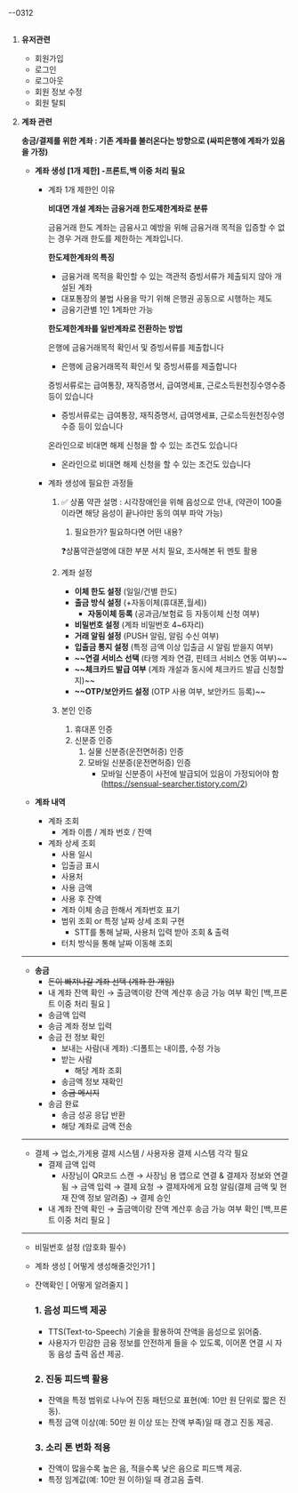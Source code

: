 --0312 

## 

1. **유저관련** 
    - 회원가입
    - 로그인
    - 로그아웃
    - 회원 정보 수정
    - 회원 탈퇴
2. **계좌 관련**
    
    **송금/결제를 위한 계좌 : 기존 계좌를 불러온다는 방향으로
    (싸피은행에 계좌가 있음을 가정)**
    
    - **계좌 생성 [1개 제한] -프론트,백 이중 처리 필요**
        - 계좌 1개 제한인 이유
            
            **비대면 개설 계좌는 금융거래 한도제한계좌로 분류**
            
            금융거래 한도 계좌는 금융사고 예방을 위해 금융거래 목적을 입증할 수 없는 경우 거래 한도를 제한하는 계좌입니다. 
            
            **한도제한계좌의 특징**
            
            - 금융거래 목적을 확인할 수 있는 객관적 증빙서류가 제출되지 않아 개설된 계좌
            - 대포통장의 불법 사용을 막기 위해 은행권 공동으로 시행하는 제도
            - 금융기관별 1인 1계좌만 가능
            
            **한도제한계좌를 일반계좌로 전환하는 방법**
            
            은행에 금융거래목적 확인서 및 증빙서류를 제출합니다
            
            - 은행에 금융거래목적 확인서 및 증빙서류를 제출합니다
            
            증빙서류로는 급여통장, 재직증명서, 급여명세표, 근로소득원천징수영수증 등이 있습니다
            
            - 증빙서류로는 급여통장, 재직증명서, 급여명세표, 근로소득원천징수영수증 등이 있습니다
            
            온라인으로 비대면 해제 신청을 할 수 있는 조건도 있습니다
            
            - 온라인으로 비대면 해제 신청을 할 수 있는 조건도 있습니다
            
        - 계좌 생성에 필요한 과정들
            1. ✅   상품 약관 설명 : 시각장애인을 위해 음성으로 안내,
            (약관이 100줄이라면 해당 음성이 끝나야만 동의 여부 파악 가능)
                1. 필요한가? 필요하다면 어떤 내용?
                
                ❓상품약관설명에 대한 부분 서치 필요, 조사해본 뒤 멘토 활용
                
            2. 계좌 설정
                - **이체 한도 설정** (일일/건별 한도)
                - **출금 방식 설정** (+자동이체(휴대폰,월세))
                    - **자동이체 등록** (공과금/보험료 등 자동이체 신청 여부)
                - **비밀번호 설정** (계좌 비밀번호 4~6자리)
                - **거래 알림 설정** (PUSH 알림, 알림 수신 여부)
                - **입출금 통지 설정** (특정 금액 이상 입출금 시 알림 받을지 여부)
                - **~~연결 서비스 선택** (타행 계좌 연결, 핀테크 서비스 연동 여부)~~
                - **~~체크카드 발급 여부** (계좌 개설과 동시에 체크카드 발급 신청할지)~~
                - **~~OTP/보안카드 설정** (OTP 사용 여부, 보안카드 등록)~~
            3. 본인 인증
                1. 휴대폰 인증
                2. 신분증 인증
                    1. 실물 신분증(운전면허증) 인증
                    2. 모바일 신분증(운전면허증) 인증
                        - 모바일 신분증이 사전에 발급되어 있음이 가정되어야 함
                        (https://sensual-searcher.tistory.com/2)
        
    - **계좌 내역**
        - 계좌 조회
            - 계좌 이름 / 계좌 번호 / 잔액
        - 계좌 상세 조회
            - 사용 일시
            - 입출금 표시
            - 사용처
            - 사용 금액
            - 사용 후 잔액
            - 계좌 이체 송금 한해서 계좌번호 표기
            - 범위 조회 or 특정 날짜 상세 조회 구현
                - STT를 통해 날짜, 사용처 입력 받아 조회 & 출력
            - 터치 방식을 통해 날짜 이동해 조회
    
    ---
    
    - **송금**
        - ~~돈이 빠져나갈 계좌 선택 (계좌 한 개임)~~
        - 내 계좌 잔액 확인 →  출금액이랑 잔액 계산후 송금 가능 여부 확인 [백,프론트 이중 처리 필요 ]
        - 송금액 입력
        - 송금 계좌 정보 입력
        - 송금 전 정보 확인
            - 보내는 사람(내 계좌) :디폴트는 내이름, 수정 가능
            - 받는 사람
                - 해당 계좌 조회
            - 송금액 정보 재확인
            - ~~송금 메시지~~
        - 송금 완료
            - 송금 성공 응답 반환
            - 해당 계좌로 금액 전송
    
    ---
    
    - 결제 → 업소,가게용 결제 시스템 / 사용자용 결제 시스템 각각 필요
        - 결제 금액 입력
            - 사장님이 QR코드 스캔 → 사장님 용 앱으로 연결 & 결제자 정보와 연결됨 → 금액 입력 → 결제 요청
            → 결제자에게 요청 알림(결제 금액 및 현재 잔액 정보 알려줌) → 결제 승인
        - 내 계좌 잔액 확인 →  출금액이랑 잔액 계산후 송금 가능 여부 확인 [백,프론트 이중 처리 필요 ]
    
    ---
    
    - 비밀번호 설정 (암호화 필수)
    - 계좌 생성 [ 어떻게 생성해줄것인가1 ]
    - 잔액확인 [ 어떻게 알려줄지 ]
        
        ### 1. **음성 피드백 제공**
        
        - TTS(Text-to-Speech) 기술을 활용하여 잔액을 음성으로 읽어줌.
        - 사용자가 민감한 금융 정보를 안전하게 들을 수 있도록, 이어폰 연결 시 자동 음성 출력 옵션 제공.
        
        ### 2. **진동 피드백 활용**
        
        - 잔액을 특정 범위로 나누어 진동 패턴으로 표현(예: 10만 원 단위로 짧은 진동).
        - 특정 금액 이상(예: 50만 원 이상 또는 잔액 부족)일 때 경고 진동 제공.
        
        ### 3. **소리 톤 변화 적용**
        
        - 잔액이 많을수록 높은 음, 적을수록 낮은 음으로 피드백 제공.
        - 특정 임계값(예: 10만 원 이하)일 때 경고음 출력.
